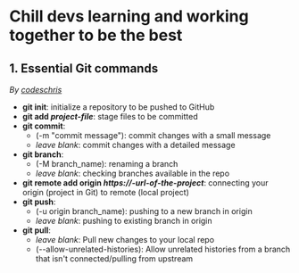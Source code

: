 # Chill devs learning and working together to be the best

## 1. Essential Git commands

_By [codeschris](https://github.com/codeschris)_

- **git init**: initialize a repository to be pushed to GitHub
- **git add _project-file_**: stage files to be committed
- **git commit**:
  - (-m "commit message"): commit changes with a small message
  - _leave blank_: commit changes with a detailed message
- **git branch**:
  - (-M branch_name): renaming a branch
  - _leave blank_: checking branches available in the repo
- **git remote add origin _https://-url-of-the-project_**: connecting your origin (project in Git) to remote (local project)
- **git push**:
  - (-u origin branch_name): pushing to a new branch in origin
  - _leave blank_: pushing to existing branch in origin
- **git pull**:
  - _leave blank_: Pull new changes to your local repo
  - (--allow-unrelated-histories): Allow unrelated histories from a branch that isn't connected/pulling from upstream
